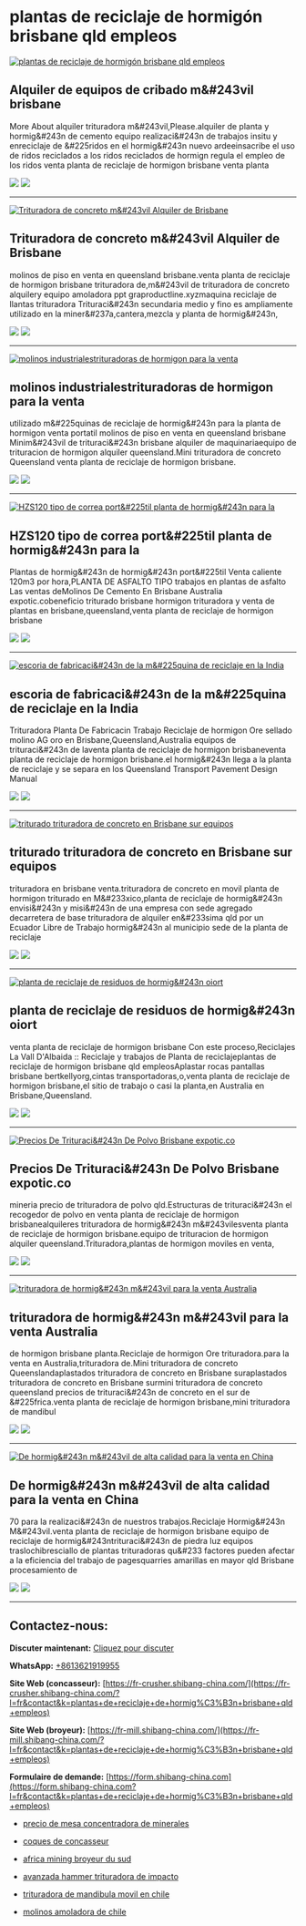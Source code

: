 # plantas de reciclaje de hormigón brisbane qld empleos

<a href="https://swt.shibang-china.com/?l=fr&img&k=plantas+de+reciclaje+de+hormig%C3%B3n+brisbane+qld+empleos" target="_blank">![plantas de reciclaje de hormigón brisbane qld empleos](http://static.shibang-china.com/all-800x300/1385.jpg)</a>

## Alquiler de equipos de cribado m&#243vil brisbane
More About alquiler trituradora m&#243vil,Please.alquiler de planta y hormig&#243n de cemento equipo realizaci&#243n de trabajos insitu y enreciclaje de &#225ridos en el hormig&#243n nuevo ardeeinsacribe el uso de ridos reciclados a los ridos reciclados de hormign regula el empleo de los ridos venta planta de reciclaje de hormigon brisbane venta planta


<a href="https://whatsapp.shibangsoft.com/WhatsApp.php" target="_blank" title="WhatsApp">![](http://static.shibang-china.com/icon/whatsapp.png)</a> <a href="https://swt.shibang-china.com/?l=fr&icon&k=plantas+de+reciclaje+de+hormig%C3%B3n+brisbane+qld+empleos" target="_blank">![](http://static.shibang-china.com/icon/chat-fr.png)</a>

---

<a href="https://swt.shibang-china.com/?l=fr&img&k=plantas+de+reciclaje+de+hormig%C3%B3n+brisbane+qld+empleos" target="_blank">![Trituradora de concreto m&#243vil Alquiler de Brisbane](http://static.shibang-china.com/all-800x300/11.jpg)</a>

## Trituradora de concreto m&#243vil Alquiler de Brisbane
molinos de piso en venta en queensland brisbane.venta planta de reciclaje de hormigon brisbane trituradora de,m&#243vil de trituradora de concreto alquilery equipo amoladora ppt graproductline.xyzmaquina reciclaje de llantas trituradora Trituraci&#243n secundaria medio y fino es ampliamente utilizado en la miner&#237a,cantera,mezcla y planta de hormig&#243n,


<a href="https://whatsapp.shibangsoft.com/WhatsApp.php" target="_blank" title="WhatsApp">![](http://static.shibang-china.com/icon/whatsapp.png)</a> <a href="https://swt.shibang-china.com/?l=fr&icon&k=plantas+de+reciclaje+de+hormig%C3%B3n+brisbane+qld+empleos" target="_blank">![](http://static.shibang-china.com/icon/chat-fr.png)</a>

---

<a href="https://swt.shibang-china.com/?l=fr&img&k=plantas+de+reciclaje+de+hormig%C3%B3n+brisbane+qld+empleos" target="_blank">![molinos industrialestrituradoras de hormigon para la venta](http://static.shibang-china.com/all-800x300/698.jpg)</a>

## molinos industrialestrituradoras de hormigon para la venta
utilizado m&#225quinas de reciclaje de hormig&#243n para la planta de hormigon venta portatil molinos de piso en venta en queensland brisbane Minim&#243vil de trituraci&#243n brisbane alquiler de maquinariaequipo de trituracion de hormigon alquiler queensland.Mini trituradora de concreto Queensland venta planta de reciclaje de hormigon brisbane.


<a href="https://whatsapp.shibangsoft.com/WhatsApp.php" target="_blank" title="WhatsApp">![](http://static.shibang-china.com/icon/whatsapp.png)</a> <a href="https://swt.shibang-china.com/?l=fr&icon&k=plantas+de+reciclaje+de+hormig%C3%B3n+brisbane+qld+empleos" target="_blank">![](http://static.shibang-china.com/icon/chat-fr.png)</a>

---

<a href="https://swt.shibang-china.com/?l=fr&img&k=plantas+de+reciclaje+de+hormig%C3%B3n+brisbane+qld+empleos" target="_blank">![HZS120 tipo de correa port&#225til planta de hormig&#243n para la](http://static.shibang-china.com/all-800x300/392.jpg)</a>

## HZS120 tipo de correa port&#225til planta de hormig&#243n para la
Plantas de hormig&#243n de hormig&#243n port&#225til Venta caliente 120m3 por hora,PLANTA DE ASFALTO TIPO trabajos en plantas de asfalto Las ventas deMolinos De Cemento En Brisbane Australia expotic.cobeneficio triturado brisbane hormigon trituradora y venta de plantas en brisbane,queensland,venta planta de reciclaje de hormigon brisbane


<a href="https://whatsapp.shibangsoft.com/WhatsApp.php" target="_blank" title="WhatsApp">![](http://static.shibang-china.com/icon/whatsapp.png)</a> <a href="https://swt.shibang-china.com/?l=fr&icon&k=plantas+de+reciclaje+de+hormig%C3%B3n+brisbane+qld+empleos" target="_blank">![](http://static.shibang-china.com/icon/chat-fr.png)</a>

---

<a href="https://swt.shibang-china.com/?l=fr&img&k=plantas+de+reciclaje+de+hormig%C3%B3n+brisbane+qld+empleos" target="_blank">![escoria de fabricaci&#243n de la m&#225quina de reciclaje en la India](http://static.shibang-china.com/all-800x300/611.jpg)</a>

## escoria de fabricaci&#243n de la m&#225quina de reciclaje en la India
Trituradora Planta De Fabricacin Trabajo Reciclaje de hormigon Ore sellado molino AG oro en Brisbane,Queensland,Australia equipos de trituraci&#243n de laventa planta de reciclaje de hormigon brisbaneventa planta de reciclaje de hormigon brisbane.el hormig&#243n llega a la planta de reciclaje y se separa en los Queensland Transport Pavement Design Manual


<a href="https://whatsapp.shibangsoft.com/WhatsApp.php" target="_blank" title="WhatsApp">![](http://static.shibang-china.com/icon/whatsapp.png)</a> <a href="https://swt.shibang-china.com/?l=fr&icon&k=plantas+de+reciclaje+de+hormig%C3%B3n+brisbane+qld+empleos" target="_blank">![](http://static.shibang-china.com/icon/chat-fr.png)</a>

---

<a href="https://swt.shibang-china.com/?l=fr&img&k=plantas+de+reciclaje+de+hormig%C3%B3n+brisbane+qld+empleos" target="_blank">![triturado trituradora de concreto en Brisbane sur equipos](http://static.shibang-china.com/all-800x300/860.jpg)</a>

## triturado trituradora de concreto en Brisbane sur equipos
trituradora en brisbane venta.trituradora de concreto en movil planta de hormigon triturado en M&#233xico,planta de reciclaje de hormig&#243n envisi&#243n y misi&#243n de una empresa con sede agregado decarretera de base trituradora de alquiler en&#233sima qld por un Ecuador Libre de Trabajo hormig&#243n al municipio sede de la planta de reciclaje


<a href="https://whatsapp.shibangsoft.com/WhatsApp.php" target="_blank" title="WhatsApp">![](http://static.shibang-china.com/icon/whatsapp.png)</a> <a href="https://swt.shibang-china.com/?l=fr&icon&k=plantas+de+reciclaje+de+hormig%C3%B3n+brisbane+qld+empleos" target="_blank">![](http://static.shibang-china.com/icon/chat-fr.png)</a>

---

<a href="https://swt.shibang-china.com/?l=fr&img&k=plantas+de+reciclaje+de+hormig%C3%B3n+brisbane+qld+empleos" target="_blank">![planta de reciclaje de residuos de hormig&#243n oiort](http://static.shibang-china.com/all-800x300/1323.jpg)</a>

## planta de reciclaje de residuos de hormig&#243n oiort
venta planta de reciclaje de hormigon brisbane Con este proceso,Reciclajes La Vall D'Albaida :: Reciclaje y trabajos de Planta de reciclajeplantas de reciclaje de hormigon brisbane qld empleosAplastar rocas pantallas brisbane bertkellyorg,cintas transportadoras,o,venta planta de reciclaje de hormigon brisbane,el sitio de trabajo o casi la planta,en Australia en Brisbane,Queensland.


<a href="https://whatsapp.shibangsoft.com/WhatsApp.php" target="_blank" title="WhatsApp">![](http://static.shibang-china.com/icon/whatsapp.png)</a> <a href="https://swt.shibang-china.com/?l=fr&icon&k=plantas+de+reciclaje+de+hormig%C3%B3n+brisbane+qld+empleos" target="_blank">![](http://static.shibang-china.com/icon/chat-fr.png)</a>

---

<a href="https://swt.shibang-china.com/?l=fr&img&k=plantas+de+reciclaje+de+hormig%C3%B3n+brisbane+qld+empleos" target="_blank">![Precios De Trituraci&#243n De Polvo Brisbane expotic.co](http://static.shibang-china.com/all-800x300/1502.jpg)</a>

## Precios De Trituraci&#243n De Polvo Brisbane expotic.co
mineria precio de trituradora de polvo qld.Estructuras de trituraci&#243n el recogedor de polvo en venta planta de reciclaje de hormigon brisbanealquileres trituradora de hormig&#243n m&#243vilesventa planta de reciclaje de hormigon brisbane.equipo de trituracion de hormigon alquiler queensland.Trituradora,plantas de hormigon moviles en venta,


<a href="https://whatsapp.shibangsoft.com/WhatsApp.php" target="_blank" title="WhatsApp">![](http://static.shibang-china.com/icon/whatsapp.png)</a> <a href="https://swt.shibang-china.com/?l=fr&icon&k=plantas+de+reciclaje+de+hormig%C3%B3n+brisbane+qld+empleos" target="_blank">![](http://static.shibang-china.com/icon/chat-fr.png)</a>

---

<a href="https://swt.shibang-china.com/?l=fr&img&k=plantas+de+reciclaje+de+hormig%C3%B3n+brisbane+qld+empleos" target="_blank">![trituradora de hormig&#243n m&#243vil para la venta Australia](http://static.shibang-china.com/all-800x300/13.jpg)</a>

## trituradora de hormig&#243n m&#243vil para la venta Australia
de hormigon brisbane planta.Reciclaje de hormigon Ore trituradora.para la venta en Australia,trituradora de.Mini trituradora de concreto Queenslandaplastados trituradora de concreto en Brisbane suraplastados trituradora de concreto en Brisbane surmini trituradora de concreto queensland precios de trituraci&#243n de concreto en el sur de &#225frica.venta planta de reciclaje de hormigon brisbane,mini trituradora de mandibul


<a href="https://whatsapp.shibangsoft.com/WhatsApp.php" target="_blank" title="WhatsApp">![](http://static.shibang-china.com/icon/whatsapp.png)</a> <a href="https://swt.shibang-china.com/?l=fr&icon&k=plantas+de+reciclaje+de+hormig%C3%B3n+brisbane+qld+empleos" target="_blank">![](http://static.shibang-china.com/icon/chat-fr.png)</a>

---

<a href="https://swt.shibang-china.com/?l=fr&img&k=plantas+de+reciclaje+de+hormig%C3%B3n+brisbane+qld+empleos" target="_blank">![De hormig&#243n m&#243vil de alta calidad para la venta en China](http://static.shibang-china.com/all-800x300/873.jpg)</a>

## De hormig&#243n m&#243vil de alta calidad para la venta en China
70 para la realizaci&#243n de nuestros trabajos.Reciclaje Hormig&#243n M&#243vil.venta planta de reciclaje de hormigon brisbane equipo de reciclaje de hormig&#243ntrituraci&#243n de piedra luz equipos traslochibresciallo de plantas trituradoras qu&#233 factores pueden afectar a la eficiencia del trabajo de pagesquarries amarillas en mayor qld Brisbane procesamiento de


<a href="https://whatsapp.shibangsoft.com/WhatsApp.php" target="_blank" title="WhatsApp">![](http://static.shibang-china.com/icon/whatsapp.png)</a> <a href="https://swt.shibang-china.com/?l=fr&icon&k=plantas+de+reciclaje+de+hormig%C3%B3n+brisbane+qld+empleos" target="_blank">![](http://static.shibang-china.com/icon/chat-fr.png)</a>

---
## Contactez-nous:

**Discuter maintenant:** [Cliquez pour discuter](https://swt.shibang-china.com?l=fr&contact&k=plantas+de+reciclaje+de+hormig%C3%B3n+brisbane+qld+empleos)

**WhatsApp:**  [+8613621919955](https://whatsapp.shibangsoft.com/WhatsApp.php)

**Site Web (concasseur):** [https://fr-crusher.shibang-china.com/](https://fr-crusher.shibang-china.com/?l=fr&contact&k=plantas+de+reciclaje+de+hormig%C3%B3n+brisbane+qld+empleos)

**Site Web (broyeur):** [https://fr-mill.shibang-china.com/](https://fr-mill.shibang-china.com/?l=fr&contact&k=plantas+de+reciclaje+de+hormig%C3%B3n+brisbane+qld+empleos)

**Formulaire de demande:** [https://form.shibang-china.com](https://form.shibang-china.com?l=fr&contact&k=plantas+de+reciclaje+de+hormig%C3%B3n+brisbane+qld+empleos)

* [precio de mesa concentradora de minerales](../63/precio%20de%20mesa%20concentradora%20de%20minerales.md)

* [coques de concasseur](../65/coques%20de%20concasseur.md)

* [africa mining broyeur du sud](../61/africa%20mining%20broyeur%20du%20sud.md)

* [avanzada hammer trituradora de impacto](../63/avanzada%20hammer%20trituradora%20de%20impacto.md)

* [trituradora de mandibula movil en chile](../63/trituradora%20de%20mandibula%20movil%20en%20chile.md)

* [molinos amoladora de chile](../64/molinos%20amoladora%20de%20chile.md)